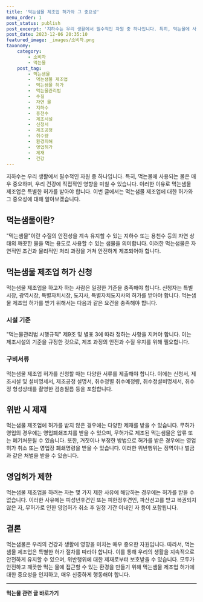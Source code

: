 ```yaml
---
title: '먹는샘물 제조업 허가와 그 중요성'
menu_order: 1
post_status: publish
post_excerpt: '지하수는 우리 생활에서 필수적인 자원 중 하나입니다. 특히, 먹는물에 사용되는 물은 매우 중요하며, 우리 건강에 직접적인 영향을 미칠 수 있습니다. 이러한 이유로 먹는샘물 제조업은 특별한 허가를 받아야 합니다. 이번 글에서는 먹는샘물 제조업에 대한 허가와 그 중요성에 대해 알아보겠습니다.'
post_date: 2023-12-06 20:35:10
featured_image: _images/소비자.png
taxonomy:
    category:
        - 소비자
        - 먹는물
    post_tag:
        - 먹는샘물
        -  먹는샘물 제조업
        -  먹는샘물 허가
        -  먹는물관리법
        -  수질
        -  자연 물
        -  지하수
        -  용천수
        -  제조시설
        -  신청서
        -  제조공정
        -  취수량
        -  환경피해
        -  영업허가
        -  제재
        -  건강
---
```



지하수는 우리 생활에서 필수적인 자원 중 하나입니다. 특히, 먹는물에 사용되는 물은 매우 중요하며, 우리 건강에 직접적인 영향을 미칠 수 있습니다. 이러한 이유로 먹는샘물 제조업은 특별한 허가를 받아야 합니다. 이번 글에서는 먹는샘물 제조업에 대한 허가와 그 중요성에 대해 알아보겠습니다.

## 먹는샘물이란?

"먹는샘물"이란 수질의 안전성을 계속 유지할 수 있는 지하수 또는 용천수 등의 자연 상태의 깨끗한 물을 먹는 용도로 사용할 수 있는 샘물을 의미합니다. 이러한 먹는샘물은 자연적인 조건과 물리적인 처리 과정을 거쳐 안전하게 제조되어야 합니다.

## 먹는샘물 제조업 허가 신청

먹는샘물 제조업을 하고자 하는 사람은 일정한 기준을 충족해야 합니다. 신청자는 특별시장, 광역시장, 특별자치시장, 도지사, 특별자치도지사의 허가를 받아야 합니다. 먹는샘물 제조업 허가를 받기 위해서는 다음과 같은 요건을 충족해야 합니다.

### 시설 기준

"먹는물관리법 시행규칙" 제9조 및 별표 3에 따라 정하는 사항을 지켜야 합니다. 이는 제조시설의 기준을 규정한 것으로, 제조 과정의 안전과 수질 유지를 위해 필요합니다.

### 구비서류

먹는샘물 제조업 허가를 신청할 때는 다양한 서류를 제출해야 합니다. 이에는 신청서, 제조시설 및 설비명세서, 제조공정 설명서, 취수정별 취수예정량, 취수정설비명세서, 취수정 형성상태를 촬영한 검층필름 등을 포함합니다.

## 위반 시 제재

먹는샘물 제조업에 허가를 받지 않은 경우에는 다양한 제재를 받을 수 있습니다. 무허가 영업의 경우에는 영업폐쇄조치를 받을 수 있으며, 무허가로 제조된 먹는샘물은 압류 또는 폐기처분될 수 있습니다. 또한, 거짓이나 부정한 방법으로 허가를 받은 경우에는 영업허가 취소 또는 영업장 폐쇄명령을 받을 수 있습니다. 이러한 위반행위는 징역이나 벌금과 같은 처벌을 받을 수 있습니다.

## 영업허가 제한

먹는샘물 제조업을 하려는 자는 몇 가지 제한 사유에 해당하는 경우에는 허가를 받을 수 없습니다. 이러한 사유에는 피성년후견인 또는 피한정후견인, 파산선고를 받고 복권되지 않은 자, 무허가로 인한 영업허가 취소 후 일정 기간 이내인 자 등이 포함됩니다.

## 결론

먹는샘물은 우리의 건강과 생활에 영향을 미치는 매우 중요한 자원입니다. 따라서, 먹는샘물 제조업은 특별한 허가 절차를 따라야 합니다. 이를 통해 우리의 생활을 지속적으로 안전하게 유지할 수 있으며, 위반행위에 대한 제재로부터 보호받을 수 있습니다. 모두가 안전하고 깨끗한 먹는 물에 접근할 수 있는 환경을 만들기 위해 먹는샘물 제조업 허가에 대한 중요성을 인지하고, 매우 신중하게 행동해야 합니다.
<!-- wp:separator -->
<hr class="wp-block-separator has-alpha-channel-opacity"/>
<!-- /wp:separator -->

<!-- wp:group {"backgroundColor":"base","layout":{"type":"constrained"}} -->
<div class="wp-block-group has-base-background-color has-background"><!-- wp:paragraph {"align":"center","fontSize":"medium"} -->
<p class="has-text-align-center has-large-font-size"><strong>먹는물 관련 글 바로가기</strong></p>
<!-- /wp:paragraph -->


<!-- wp:latest-posts
{"categories":[{"id":31331,"count":19,"description":"","link":"https://uknowlaw.com/category/%eb%a8%b9%eb%8a%94%eb%ac%bc/","name":"먹는물","slug":"먹는물","taxonomy":"category","parent":0,"meta":[],"_links":{"self":[{"href":"https://uknowlaw.com/wp-json/wp/v2/categories/31331"}],"collection":[{"href":"https://uknowlaw.com/wp-json/wp/v2/categories"}],"about":[{"href":"https://uknowlaw.com/wp-json/wp/v2/taxonomies/category"}],"wp:post_type":[{"href":"https://uknowlaw.com/wp-json/wp/v2/posts?categories=31331"}],"curies":[{"name":"wp","href":"https://api.w.org/{rel}","templated":true}]}}],"postsToShow":100,"excerptLength":28,"postLayout":"grid","columns":2,"featuredImageAlign":"left","featuredImageSizeSlug":"large","fontSize":"small"} /--></div>
<!-- /wp:group -->